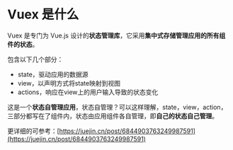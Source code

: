 # Vuex 是什么

Vuex 是专门为 Vue.js 设计的**状态管理库**，它采用**集中式存储管理应用的所有组件的状态**。


包含以下几个部分：
- state，驱动应用的数据源
- view，以声明方式将state映射到视图
- actions，响应在view上的用户输入导致的状态变化

这是一个**状态自管理应用**，状态自管理？可以这样理解，state，view，action，三部分都写在了组件内，状态由应用组件各自管理，即**自己的状态自己管理**。

更详细的可参考：[https://juejin.cn/post/6844903763249987591](https://juejin.cn/post/6844903763249987591)